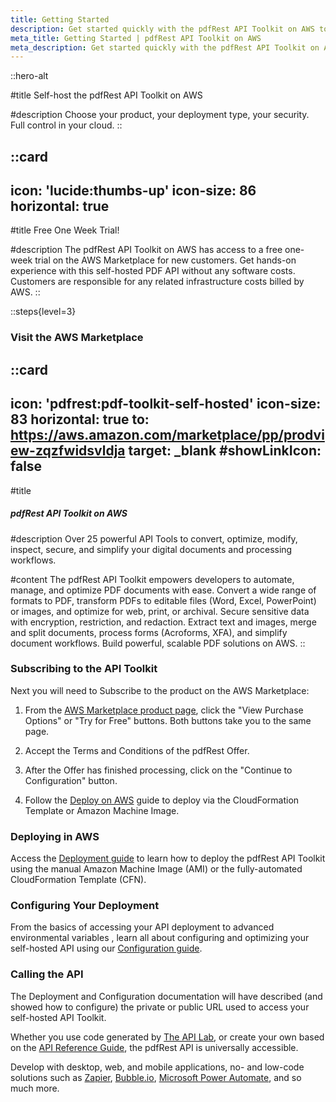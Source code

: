 ```yaml
---
title: Getting Started
description: Get started quickly with the pdfRest API Toolkit on AWS to integrate PDF processing into your projects.
meta_title: Getting Started | pdfRest API Toolkit on AWS
meta_description: Get started quickly with the pdfRest API Toolkit on AWS to integrate PDF processing into your projects.
---
```


::hero-alt

#title
Self-host the pdfRest API Toolkit on AWS

#description
Choose your product, your deployment type, your security. Full control in your cloud.
::

::card
---
icon: 'lucide:thumbs-up'
icon-size: 86
horizontal: true
---

#title
Free One Week Trial!

#description
The pdfRest API Toolkit on AWS has access to a free one-week trial on the AWS Marketplace for new customers. Get hands-on experience with this self-hosted PDF API without any software costs. Customers are responsible for any related infrastructure costs billed by AWS.
::
<br>


::steps{level=3}


### Visit the AWS Marketplace


::card
---
icon: 'pdfrest:pdf-toolkit-self-hosted'
icon-size: 83
horizontal: true
to: https://aws.amazon.com/marketplace/pp/prodview-zqzfwidsvldja
target: _blank
#showLinkIcon: false
---

#title
##### pdfRest API Toolkit on AWS

#description
Over 25 powerful API Tools to convert, optimize, modify, inspect, secure, and simplify your digital documents and processing workflows.

#content
The pdfRest API Toolkit empowers developers to automate, manage, and optimize PDF documents with ease. Convert a wide range of formats to PDF, transform PDFs to editable files (Word, Excel, PowerPoint) or images, and optimize for web, print, or archival. Secure sensitive data with encryption, restriction, and redaction. Extract text and images, merge and split documents, process forms (Acroforms, XFA), and simplify document workflows. Build powerful, scalable PDF solutions on AWS.
::


### Subscribing to the API Toolkit

Next you will need to Subscribe to the product on the AWS Marketplace:

1. From the [AWS Marketplace product page](https://aws.amazon.com/marketplace/pp/prodview-zqzfwidsvldja), click the "View Purchase Options" or "Try for Free" buttons. Both buttons take you to the same page.

2. Accept the Terms and Conditions of the pdfRest Offer.

3. After the Offer has finished processing, click on the "Continue to Configuration" button.

4. Follow the [Deploy on AWS](/pdfrest-api-toolkit-on-aws/configure-aws-deployment/) guide to deploy via the CloudFormation Template or Amazon Machine Image.

### Deploying in AWS

Access the [Deployment guide](/pdfrest-api-toolkit-on-aws/deploy-on-aws/) to learn how to deploy the pdfRest API Toolkit using the manual Amazon Machine Image (AMI) or the fully-automated CloudFormation Template (CFN).


### Configuring Your Deployment

From the basics of accessing your API deployment to advanced environmental variables , learn all about configuring and optimizing your self-hosted API using our [Configuration guide](/pdfrest-api-toolkit-on-aws/configure-aws-deployment/).

### Calling the API

The Deployment and Configuration documentation will have described (and showed how to configure) the private or public URL used to access your self-hosted API Toolkit.

Whether you use code generated by [The API Lab](https://pdfrest.com/apilab/), or create your own based on the [API Reference Guide](/pdfrest-api-toolkit-container/api-reference-guide/), the pdfRest API is universally accessible.

Develop with desktop, web, and mobile applications, no- and low-code solutions such as [Zapier](https://zapier.com/), [Bubble.io](https://bubble.io), [Microsoft Power Automate](https://www.microsoft.com/en-us/power-platform/products/power-automate), and so much more.
